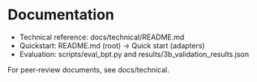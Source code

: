 # Documentation

- Technical reference: docs/technical/README.md
- Quickstart: README.md (root) → Quick start (adapters)
- Evaluation: scripts/eval_bpt.py and results/3b_validation_results.json

For peer‑review documents, see docs/technical.

